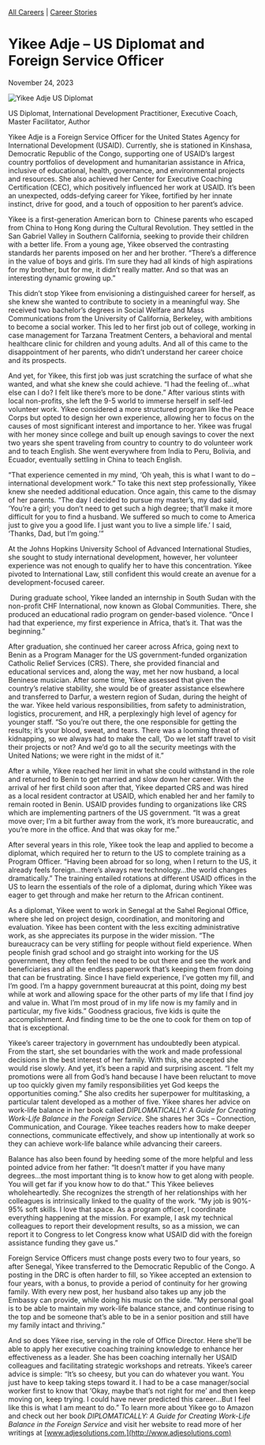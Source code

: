 [//]: # (title: Yikee Adje – US Diplomat and Foreign Service Officer)

[//]: # (main_image: https://madamambition.com/wp-content/uploads/2023/11/59-1-scaled.jpg)

[All Careers](https://madamambition.com/category/career-stories/all-careers/) | [Career Stories](https://madamambition.com/category/career-stories/)

Yikee Adje – US Diplomat and Foreign Service Officer
====================================================

November 24, 2023

![Yikee Adje US Diplomat](https://madamambition.com/wp-content/uploads/2023/11/59-1-scaled.jpg "Yikee Adje US Diplomat")

US Diplomat, International Development Practitioner, Executive Coach, Master Facilitator, Author

Yikee Adje is a Foreign Service Officer for the United States Agency for International Development (USAID). Currently, she is stationed in Kinshasa, Democratic Republic of the Congo, supporting one of USAID’s largest country portfolios of development and humanitarian assistance in Africa, inclusive of educational, health, governance, and environmental projects and resources. She also achieved her Center for Executive Coaching Certification (CEC), which positively influenced her work at USAID. It’s been an unexpected, odds-defying career for Yikee, fortified by her innate instinct, drive for good, and a touch of opposition to her parent’s advice.

Yikee is a first-generation American born to  Chinese parents who escaped from China to Hong Kong during the Cultural Revolution. They settled in the San Gabriel Valley in Southern California, seeking to provide their children with a better life. From a young age, Yikee observed the contrasting standards her parents imposed on her and her brother. “There’s a difference in the value of boys and girls. I’m sure they had all kinds of high aspirations for my brother, but for me, it didn’t really matter. And so that was an interesting dynamic growing up.”

This didn’t stop Yikee from envisioning a distinguished career for herself, as she knew she wanted to contribute to society in a meaningful way. She received two bachelor’s degrees in Social Welfare and Mass Communications from the University of California, Berkeley, with ambitions to become a social worker. This led to her first job out of college, working in case management for Tarzana Treatment Centers, a behavioral and mental healthcare clinic for children and young adults. And all of this came to the disappointment of her parents, who didn’t understand her career choice and its prospects.

And yet, for Yikee, this first job was just scratching the surface of what she wanted, and what she knew she could achieve. “I had the feeling of…what else can I do? I felt like there’s more to be done.” After various stints with local non-profits, she left the 9-5 world to immerse herself in self-led volunteer work. Yikee considered a more structured program like the Peace Corps but opted to design her own experience, allowing her to focus on the causes of most significant interest and importance to her. Yikee was frugal with her money since college and built up enough savings to cover the next two years she spent traveling from country to country to do volunteer work and to teach English. She went everywhere from India to Peru, Bolivia, and Ecuador, eventually settling in China to teach English.

“That experience cemented in my mind, ‘Oh yeah, this is what I want to do – international development work.” To take this next step professionally, Yikee knew she needed additional education. Once again, this came to the dismay of her parents. “The day I decided to pursue my master’s, my dad said, ‘You’re a girl; you don’t need to get such a high degree; that’ll make it more difficult for you to find a husband. We suffered so much to come to America just to give you a good life. I just want you to live a simple life.’ I said, ‘Thanks, Dad, but I’m going.’”

At the Johns Hopkins University School of Advanced International Studies, she sought to study international development, however, her volunteer experience was not enough to qualify her to have this concentration. Yikee pivoted to International Law, still confident this would create an avenue for a development-focused career.

 During graduate school, Yikee landed an internship in South Sudan with the non-profit CHF International, now known as Global Communities. There, she produced an educational radio program on gender-based violence. “Once I had that experience, my first experience in Africa, that’s it. That was the beginning.”

After graduation, she continued her career across Africa, going next to Benin as a Program Manager for the US government-funded organization Catholic Relief Services (CRS). There, she provided financial and educational services and, along the way, met her now husband, a local Beninese musician. After some time, Yikee assessed that given the country’s relative stability, she would be of greater assistance elsewhere and transferred to Darfur, a western region of Sudan, during the height of the war. Yikee held various responsibilities, from safety to administration, logistics, procurement, and HR, a perplexingly high level of agency for younger staff. “So you’re out there, the one responsible for getting the results; it’s your blood, sweat, and tears. There was a looming threat of kidnapping, so we always had to make the call, ‘Do we let staff travel to visit their projects or not? And we’d go to all the security meetings with the United Nations; we were right in the midst of it.”

After a while, Yikee reached her limit in what she could withstand in the role and returned to Benin to get married and slow down her career. With the arrival of her first child soon after that, Yikee departed CRS and was hired as a local resident contractor at USAID, which enabled her and her family to remain rooted in Benin. USAID provides funding to organizations like CRS which are implementing partners of the US government. “It was a great move over; I’m a bit further away from the work, it’s more bureaucratic, and you’re more in the office. And that was okay for me.”

After several years in this role, Yikee took the leap and applied to become a diplomat, which required her to return to the US to complete training as a Program Officer. “Having been abroad for so long, when I return to the US, it already feels foreign…there’s always new technology…the world changes dramatically.” The training entailed rotations at different USAID offices in the US to learn the essentials of the role of a diplomat, during which Yikee was eager to get through and make her return to the African continent.

As a diplomat, Yikee went to work in Senegal at the Sahel Regional Office, where she led on project design, coordination, and monitoring and evaluation. Yikee has been content with the less exciting administrative work, as she appreciates its purpose in the wider mission. “The bureaucracy can be very stifling for people without field experience. When people finish grad school and go straight into working for the US government, they often feel the need to be out there and see the work and beneficiaries and all the endless paperwork that’s keeping them from doing that can be frustrating. Since I have field experience, I’ve gotten my fill, and I’m good. I’m a happy government bureaucrat at this point, doing my best while at work and allowing space for the other parts of my life that I find joy and value in. What I’m most proud of in my life now is my family and in particular, my five kids.” Goodness gracious, five kids is quite the accomplishment. And finding time to be the one to cook for them on top of that is exceptional. 

Yikee’s career trajectory in government has undoubtedly been atypical. From the start, she set boundaries with the work and made professional decisions in the best interest of her family. With this, she accepted she would rise slowly. And yet, it’s been a rapid and surprising ascent. “I felt my promotions were all from God’s hand because I have been reluctant to move up too quickly given my family responsibilities yet God keeps the opportunities coming.” She also credits her superpower for multitasking, a particular talent developed as a mother of five. Yikee shares her advice on work-life balance in her book called *DIPLOMATICALLY: A Guide for Creating Work-Life Balance in the Foreign Service*. She shares her 3Cs – Connection, Communication, and Courage. Yikee teaches readers how to make deeper connections, communicate effectively, and show up intentionally at work so they can achieve work-life balance while advancing their careers.

Balance has also been found by heeding some of the more helpful and less pointed advice from her father: “It doesn’t matter if you have many degrees…the most important thing is to know how to get along with people. You will get far if you know how to do that.” This Yikee believes wholeheartedly. She recognizes the strength of her relationships with her colleagues is intrinsically linked to the quality of the work. “My job is 90%- 95% soft skills. I love that space. As a program officer, I coordinate everything happening at the mission. For example, I ask my technical colleagues to report their development results, so as a mission, we can report it to Congress to let Congress know what USAID did with the foreign assistance funding they gave us.”

Foreign Service Officers must change posts every two to four years, so after Senegal, Yikee transferred to the Democratic Republic of the Congo. A posting in the DRC is often harder to fill, so Yikee accepted an extension to four years, with a bonus, to provide a period of continuity for her growing family. With every new post, her husband also takes up any job the Embassy can provide, while doing his music on the side. “My personal goal is to be able to maintain my work-life balance stance, and continue rising to the top and be someone that’s able to be in a senior position and still have my family intact and thriving.”

And so does Yikee rise, serving in the role of Office Director. Here she’ll be able to apply her executive coaching training knowledge to enhance her effectiveness as a leader. She has been coaching internally her USAID colleagues and facilitating strategic workshops and retreats. Yikee’s career advice is simple: “It’s so cheesy, but you can do whatever you want. You just have to keep taking steps toward it. I had to be a case manager/social worker first to know that ‘Okay, maybe that’s not right for me’ and then keep moving on, keep trying. I could have never predicted this career…But I feel like this is what I am meant to do.” To learn more about Yikee go to Amazon and check out her book *DIPLOMATICALLY: A Guide for Creating Work-Life Balance in the Foreign Service* and visit her website to read more of her writings at [www.adjesolutions.com.](http://www.adjesolutions.com)